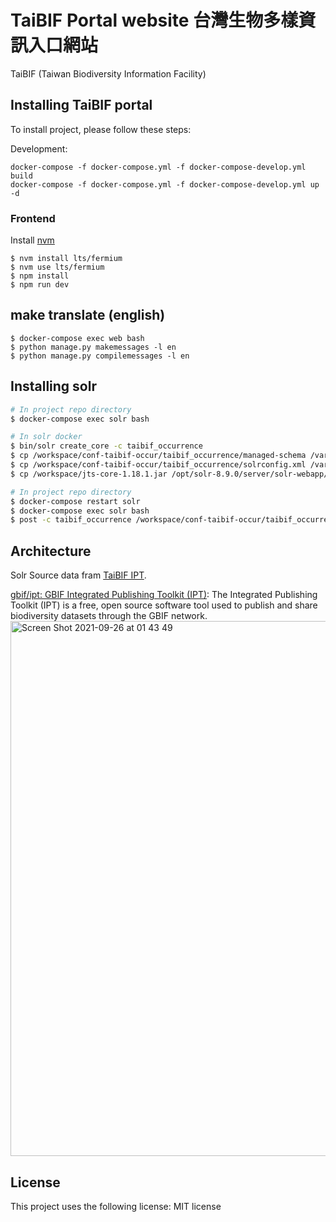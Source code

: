 # TaiBIF Portal website 台灣生物多樣資訊入口網站

TaiBIF (Taiwan Biodiversity Information Facility)

## Installing TaiBIF portal

To install project, please follow these steps:

Development:
```
docker-compose -f docker-compose.yml -f docker-compose-develop.yml build
docker-compose -f docker-compose.yml -f docker-compose-develop.yml up -d
```

### Frontend

Install [nvm](https://github.com/nvm-sh/nvm)

```
$ nvm install lts/fermium
$ nvm use lts/fermium
$ npm install
$ npm run dev
```

## make translate (english)

```
$ docker-compose exec web bash
$ python manage.py makemessages -l en
$ python manage.py compilemessages -l en
```
## Installing solr
```bash
# In project repo directory
$ docker-compose exec solr bash

# In solr docker
$ bin/solr create_core -c taibif_occurrence
$ cp /workspace/conf-taibif-occur/taibif_occurrence/managed-schema /var/solr/data/taibif_occurrence/conf/
$ cp /workspace/conf-taibif-occur/taibif_occurrence/solrconfig.xml /var/solr/data/taibif_occurrence/conf/
$ cp /workspace/jts-core-1.18.1.jar /opt/solr-8.9.0/server/solr-webapp/webapp/WEB-INF/lib

# In project repo directory
$ docker-compose restart solr
$ docker-compose exec solr bash
$ post -c taibif_occurrence /workspace/conf-taibif-occur/taibif_occurrence/file.csv
```
## Architecture

Solr Source data fram [TaiBIF IPT](https://ipt.taibif.tw/).

[gbif/ipt: GBIF Integrated Publishing Toolkit (IPT)](https://github.com/gbif/ipt): The Integrated Publishing Toolkit (IPT) is a free, open source software tool used to publish and share biodiversity datasets through the GBIF network. 
<img width="856" alt="Screen Shot 2021-09-26 at 01 43 49" src="https://user-images.githubusercontent.com/428769/134781156-f6ecf8ab-e8f3-4113-94e6-74ddbf16c5c8.png">



<!--
## Contributing to <project_name>

To contribute to <project_name>, follow these steps:

1. Fork this repository.
2. Create a branch: `git checkout -b <branch_name>`.
3. Make your changes and commit them: `git commit -m '<commit_message>'`
4. Push to the original branch: `git push origin <project_name>/<location>`
5. Create the pull request.

Alternatively see the GitHub documentation on [creating a pull request](https://help.github.com/en/github/collaborating-with-issues-and-pull-requests/creating-a-pull-request).

## Contributors

Thanks to the following people who have contributed to this project:

* [@scottydocs](https://github.com/scottydocs) 📖
* [@cainwatson](https://github.com/cainwatson) 🐛
* [@calchuchesta](https://github.com/calchuchesta) 🐛

You might want to consider using something like the [All Contributors](https://github.com/all-contributors/all-contributors) specification and its [emoji key](https://allcontributors.org/docs/en/emoji-key).

## Contact

If you want to contact me you can reach me at <your_email@address.com>.
-->
## License

This project uses the following license: MIT license
